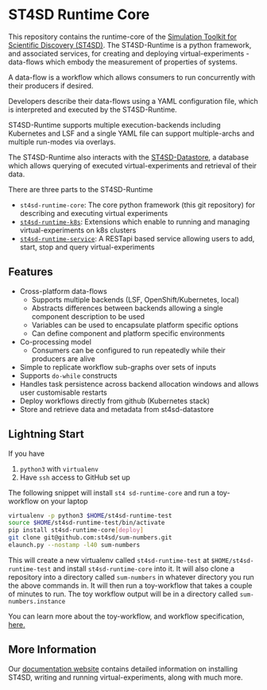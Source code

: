 # ST4SD Runtime Core

This repository contains the runtime-core of the [Simulation Toolkit for Scientific Discovery (ST4SD)](https://github.ibm.com/st4sd/overview).
The ST4SD-Runtime is a python framework, and associated services, for creating and deploying virtual-experiments - data-flows which embody the measurement of properties of systems.

A data-flow is a workflow which allows consumers to run concurrently with their producers if desired. 

Developers describe their data-flows using a YAML configuration file, which is interpreted and executed by the ST4SD-Runtime.

ST4SD-Runtime supports multiple execution-backends including Kubernetes and LSF and a single YAML file can support multiple-archs and multiple run-modes via overlays.

The ST4SD-Runtime also interacts with the [ST4SD-Datastore](https://github.ibm.com/st4sd/st4sd-datastore), a database which allows querying of executed virtual-experiments and retrieval of their data.

There are three parts to the ST4SD-Runtime
- `st4sd-runtime-core`: The core python framework (this git repository) for describing and executing virtual experiments
- [`st4sd-runtime-k8s`](https://github.ibm.com/st4sd/st4sd-runtime-k8s): Extensions which enable to running and managing virtual-experiments on k8s clusters  
- [`st4sd-runtime-service`](https://github.ibm.com/st4sd/st4sd-runtime-service): A RESTapi based service allowing users to add, start, stop and query virtual-experiments

## Features

* Cross-platform data-flows
  * Supports multiple backends  (LSF, OpenShift/Kubernetes, local)
  * Abstracts differences between backends allowing a single component description to be used
  * Variables can be used to encapsulate platform specific options
  * Can define component and platform specific environments
* Co-processing model
  * Consumers can be configured to run repeatedly while their producers are alive
* Simple to replicate workflow sub-graphs over sets of inputs 
* Supports `do-while` constructs
* Handles task persistence across backend allocation windows and allows user customisable restarts
* Deploy workflows directly from github (Kubernetes stack)
* Store and retrieve data and metadata from st4sd-datastore

## Lightning Start

If you have 

1. `python3` with `virtualenv` 
2. Have `ssh` access to  GitHub set up

The following snippet will install `st4 sd-runtime-core` and run a toy-workflow on your laptop

```bash
virtualenv -p python3 $HOME/st4sd-runtime-test
source $HOME/st4sd-runtime-test/bin/activate
pip install st4sd-runtime-core[deploy]
git clone git@github.com:st4sd/sum-numbers.git
elaunch.py --nostamp -l40 sum-numbers
```

This will create a new virtualenv called `st4sd-runtime-test` at `$HOME/st4sd-runtime-test` and install `st4sd-runtime-core` into it.  It will also clone a repository into a directory called `sum-numbers` in whatever directory you run the above commands in. It will then run a toy-workflow that takes a couple of minutes to run. The toy workflow output will be in a directory called `sum-numbers.instance`

You can learn more about the toy-workflow, and  workflow specification, [here.](https://github.ibm.com/st4sd/sum-numbers) 

## More Information

Our [documentation website](https://pages.github.ibm.com/overview) contains detailed information on installing ST4SD, 
writing and running virtual-experiments, along with much more. 
